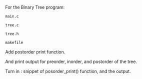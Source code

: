 For the Binary Tree program:

`main.c`

`tree.c`

`tree.h`

`makefile`

Add postorder print function. 

And print output for preorder, inorder, and postorder of the tree. 

Turn in : snippet of posorder_print() function, and the output. 
